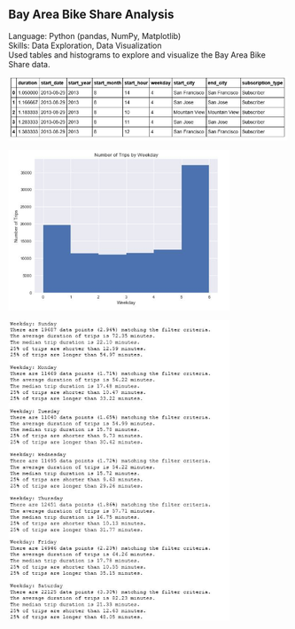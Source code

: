 ## Bay Area Bike Share Analysis 
Language: Python (pandas, NumPy, Matplotlib) </br> 
Skills: Data Exploration, Data Visualization </br>
Used tables and histograms to explore and visualize the Bay Area Bike Share data. 

<p align="left">
  <img src="table.JPG" width="600"/>
</p>
<p align="left">
  <img src="hist.JPG" width="400"/>
</p>
<p align="left">
  <img src="days.JPG" width="400"/>
</p>
